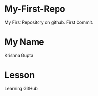 # My-First-Repo
My First Repository on github.
First Commit.

# My Name 
Krishna Gupta 

# Lesson 
Learning GitHub
